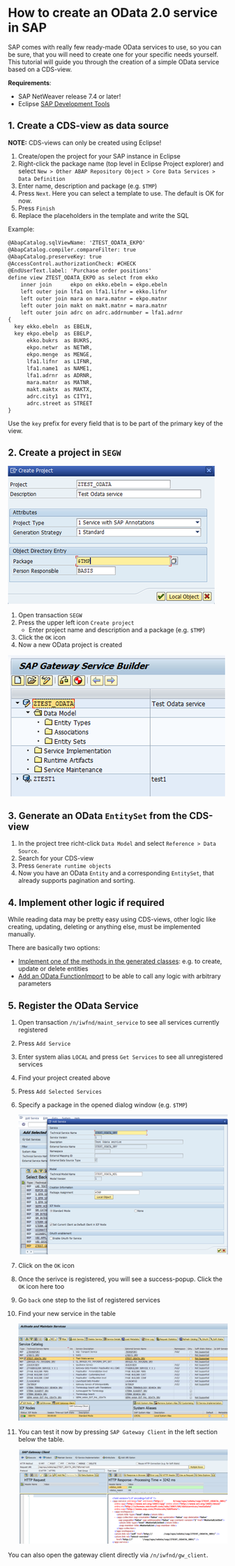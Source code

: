 # How to create an OData 2.0 service in SAP

SAP comes with really few ready-made OData services to use, so you can be sure, that you will need to create one for your specific needs yourself. This tutorial will guide you through the creation of a simple OData service based on a CDS-view.

**Requirements**: 
- SAP NetWeaver release 7.4 or later!
- Eclipse [SAP Development Tools](https://tools.hana.ondemand.com/)

## 1. Create a CDS-view as data source

**NOTE:** CDS-views can only be created using Eclipse! 

1. Create/open the project for your SAP instance in Eclipse
2. Right-click the package name (top level in Eclipse Project explorer) and select `New > Other ABAP Repository Object > Core Data Services > Data Definition`
3. Enter name, description and package (e.g. `$TMP`)
4. Press `Next`. Here you can select a template to use. The default is OK for now.
5. Press `Finish`
6. Replace the placeholders in the template and write the SQL

Example:

```
@AbapCatalog.sqlViewName: 'ZTEST_ODATA_EKPO'
@AbapCatalog.compiler.compareFilter: true
@AbapCatalog.preserveKey: true
@AccessControl.authorizationCheck: #CHECK
@EndUserText.label: 'Purchase order positions'
define view ZTEST_ODATA_EKPO as select from ekko
    inner join      ekpo on ekko.ebeln = ekpo.ebeln
    left outer join lfa1 on lfa1.lifnr = ekko.lifnr
    left outer join mara on mara.matnr = ekpo.matnr
    left outer join makt on makt.matnr = mara.matnr
    left outer join adrc on adrc.addrnumber = lfa1.adrnr
{
  key ekko.ebeln  as EBELN,
  key ekpo.ebelp  as EBELP,
      ekko.bukrs  as BUKRS,
      ekpo.netwr  as NETWR,
      ekpo.menge  as MENGE,
      lfa1.lifnr  as LIFNR,
      lfa1.name1  as NAME1,
      lfa1.adrnr  as ADRNR,
      mara.matnr  as MATNR,
      makt.maktx  as MAKTX,
      adrc.city1  as CITY1,
      adrc.street as STREET
}
```

Use the `key` prefix for every field that is to be part of the primary key of the view.

## 2. Create a project in `SEGW`

![Create a new OData project](Images/create_project.png)

1. Open transaction `SEGW`
2. Press the upper left icon `Create project`
	- Enter project name and description and a package (e.g. `$TMP`)
3. Click the `OK` icon
4. Now a new OData project is created

![OData project structure](Images/project_structure.png)

## 3. Generate an OData `EntitySet` from the CDS-view

1. In the project tree richt-click `Data Model` and select `Reference > Data Source`.
2. Search for your CDS-view
3. Press `Generate runtime objects`
4. Now you have an OData `Entity` and a corresponding `EntitySet`, that already supports pagination and sorting.

## 4. Implement other logic if required

While reading data may be pretty easy using CDS-views, other logic like creating, updating, deleting or anything else, must be implemented manually. 

There are basically two options:

- [Implement one of the methods in the generated classes](Implementing_OData_CRUD_logic.md): e.g. to create, update or delete entities
- [Add an OData FunctionImport](Implementing_custom_OData_logic_via_FunctionImport.md) to be able to call any logic with arbitrary parameters

## 5. Register the OData Service

1. Open transaction `/n/iwfnd/maint_service` to see all services currently registered
2. Press `Add Service`
3. Enter system alias `LOCAL` and press `Get Services` to see all unregistered services
4. Find your project created above
5. Press `Add Selected Services`
6. Specify a package in the opened dialog window (e.g. `$TMP`)

	![Register and OData service](Images/register_odata_service.png)

7. Click on the `OK` icon
8. Once the serivce is registered, you will see a success-popup. Click the `OK` icon here too
9. Go `back` one step to the list of registered services
10. Find your new service in the table

	![Testing an OData service](Images/test_odata_service.png)

11. You can test it now by pressing `SAP Gateway Client` in the left section below the table.

	![SAP Gateway Client](Images/sap_gateway_client.png)

You can also open the gateway client directly via `/n/iwfnd/gw_client`.

